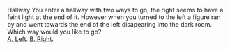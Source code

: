 Hallway
  You enter a hallway with two ways to go, the right seems to have a feint light at the end of it. However when you turned to the left a figure ran by and went towards the end of the left disapearing into the dark room.  
    Which way would you like to go?  
      [A. Left](../left.md). 
      [B. Right](../right.md). 